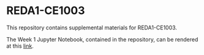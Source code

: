 # REDA1-CE1003
This repository contains supplemental materials for REDA1-CE1003.  

The Week 1 Jupyter Notebook, contained in the repository, can be rendered at this [link](https://nbviewer.jupyter.org/github/thsavage/REDA1-CE1003/blob/main/Chatham%20Week%201.ipynb).
